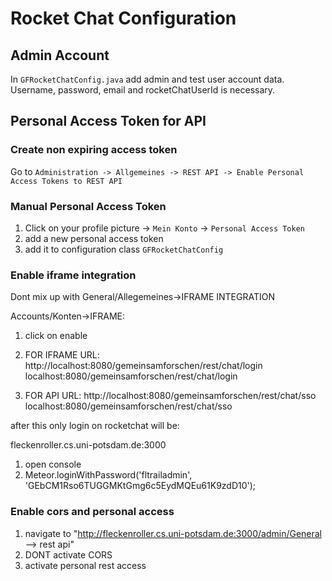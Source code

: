 # Rocket Chat Configuration

## Admin Account
In `GFRocketChatConfig.java` add admin and test user account data.
Username, password, email and rocketChatUserId is necessary. 

## Personal Access Token for API
### Create non expiring access token
Go to `Administration -> Allgemeines -> REST API -> Enable Personal Access Tokens to REST API` 

### Manual Personal Access Token
1. Click on your profile picture -> `Mein Konto` -> `Personal Access Token`
1. add a new personal access token
1. add it to configuration class `GFRocketChatConfig`

### Enable iframe integration
Dont mix up with General/Allegemeines->IFRAME INTEGRATION

Accounts/Konten->IFRAME:

1. click on enable

1. FOR IFRAME URL: http://localhost:8080/gemeinsamforschen/rest/chat/login
localhost:8080/gemeinsamforschen/rest/chat/login

1. FOR API URL: http://localhost:8080/gemeinsamforschen/rest/chat/sso
localhost:8080/gemeinsamforschen/rest/chat/sso



after this only login on rocketchat will be:

fleckenroller.cs.uni-potsdam.de:3000
1. open console
1. Meteor.loginWithPassword('fltrailadmin', 'GEbCM1Rso6TUGGMKtGmg6c5EydMQEu61K9zdD10');

### Enable cors and personal access

1. navigate to "http://fleckenroller.cs.uni-potsdam.de:3000/admin/General --> rest api"
2. DONT activate CORS
3. activate personal rest access
